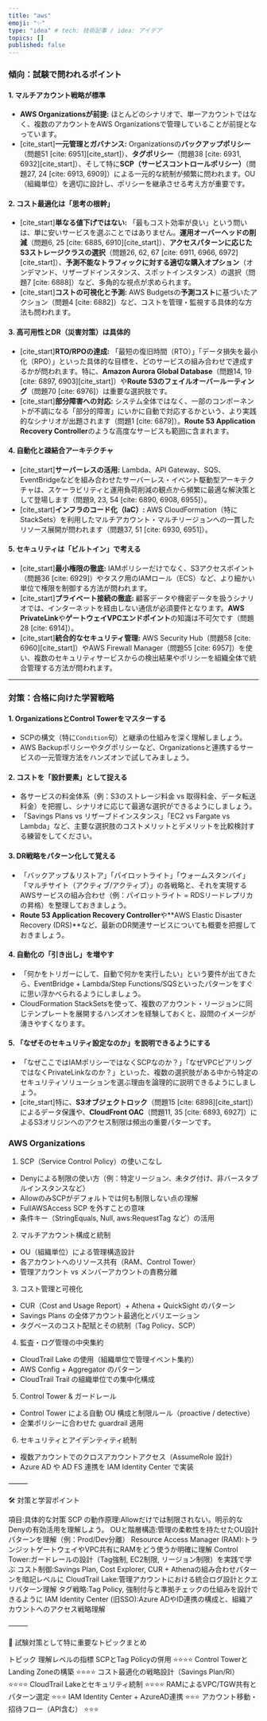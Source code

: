 ```yaml
---
title: "aws"
emoji: "✨"
type: "idea" # tech: 技術記事 / idea: アイデア
topics: []
published: false
---
```


### 傾向：試験で問われるポイント

#### 1. **マルチアカウント戦略が標準**
* **AWS Organizationsが前提:** ほとんどのシナリオで、単一アカウントではなく、複数のアカウントをAWS Organizationsで管理していることが前提となっています。
* [cite_start]**一元管理とガバナンス:** Organizationsの**バックアップポリシー**（問題51 [cite: 6951][cite_start]）、**タグポリシー**（問題38 [cite: 6931, 6932][cite_start]）、そして特に**SCP（サービスコントロールポリシー）**（問題27, 24 [cite: 6913, 6909]）による一元的な統制が頻繁に問われます。OU（組織単位）を適切に設計し、ポリシーを継承させる考え方が重要です。

#### 2. **コスト最適化は「思考の根幹」**
* [cite_start]**単なる値下げではない:** 「最もコスト効率が良い」という問いは、単に安いサービスを選ぶことではありません。**運用オーバーヘッドの削減**（問題6, 25 [cite: 6885, 6910][cite_start]）、**アクセスパターンに応じたS3ストレージクラスの選択**（問題26, 62, 67 [cite: 6911, 6966, 6972][cite_start]）、**予測不能なトラフィックに対する適切な購入オプション**（オンデマンド、リザーブドインスタンス、スポットインスタンス）の選択（問題7 [cite: 6888]）など、多角的な視点が求められます。
* [cite_start]**コストの可視化と予測:** AWS Budgetsの**予測コスト**に基づいたアクション（問題4 [cite: 6882]）など、コストを管理・監視する具体的な方法も問われます。

#### 3. **高可用性とDR（災害対策）は具体的**
* [cite_start]**RTO/RPOの達成:** 「最短の復旧時間（RTO）」「データ損失を最小化（RPO）」といった具体的な目標を、どのサービスの組み合わせで達成するかが問われます。特に、**Amazon Aurora Global Database**（問題14, 19 [cite: 6897, 6903][cite_start]）や**Route 53のフェイルオーバールーティング**（問題70 [cite: 6976]）は重要な選択肢です。
* [cite_start]**部分障害への対応:** システム全体ではなく、一部のコンポーネントが不調になる「部分的障害」にいかに自動で対応するかという、より実践的なシナリオが出題されます（問題1 [cite: 6879]）。**Route 53 Application Recovery Controller**のような高度なサービスも範囲に含まれます。

#### 4. **自動化と疎結合アーキテクチャ**
* [cite_start]**サーバーレスの活用:** Lambda、API Gateway、SQS、EventBridgeなどを組み合わせたサーバーレス・イベント駆動型アーキテクチャは、スケーラビリティと運用負荷削減の観点から頻繁に最適な解決策として登場します（問題9, 23, 54 [cite: 6890, 6908, 6955]）。
* [cite_start]**インフラのコード化（IaC）:** AWS CloudFormation（特にStackSets）を利用したマルチアカウント・マルチリージョンへの一貫したリソース展開が問われます（問題37, 51 [cite: 6930, 6951]）。

#### 5. **セキュリティは「ビルトイン」で考える**
* [cite_start]**最小権限の徹底:** IAMポリシーだけでなく、S3アクセスポイント（問題36 [cite: 6929]）やタスク用のIAMロール（ECS）など、より細かい単位で権限を制御する方法が問われます。
* [cite_start]**プライベート接続の徹底:** 顧客データや機密データを扱うシナリオでは、インターネットを経由しない通信が必須要件となります。**AWS PrivateLink**や**ゲートウェイVPCエンドポイント**の知識は不可欠です（問題28 [cite: 6914]）。
* [cite_start]**統合的なセキュリティ管理:** AWS Security Hub（問題58 [cite: 6960][cite_start]）やAWS Firewall Manager（問題55 [cite: 6957]）を使い、複数のセキュリティサービスからの検出結果やポリシーを組織全体で統合管理する方法が問われます。

---

### 対策：合格に向けた学習戦略

#### 1. **OrganizationsとControl Towerをマスターする**
* SCPの構文（特に`Condition`句）と継承の仕組みを深く理解しましょう。
* AWS Backupポリシーやタグポリシーなど、Organizationsと連携するサービスの一元管理方法をハンズオンで試してみましょう。

#### 2. **コストを「設計要素」として捉える**
* 各サービスの料金体系（例：S3のストレージ料金 vs 取得料金、データ転送料金）を把握し、シナリオに応じて最適な選択ができるようにしましょう。
* 「Savings Plans vs リザーブドインスタンス」「EC2 vs Fargate vs Lambda」など、主要な選択肢のコストメリットとデメリットを比較検討する練習をしてください。

#### 3. **DR戦略をパターン化して覚える**
* 「バックアップ＆リストア」「パイロットライト」「ウォームスタンバイ」「マルチサイト（アクティブ/アクティブ）」の各戦略と、それを実現するAWSサービスの組み合わせ（例：パイロットライト = RDSリードレプリカの昇格）を整理しておきましょう。
* **Route 53 Application Recovery Controller**や**AWS Elastic Disaster Recovery (DRS)**など、最新のDR関連サービスについても概要を把握しておきましょう。

#### 4. **自動化の「引き出し」を増やす**
* 「何かをトリガーにして、自動で何かを実行したい」という要件が出てきたら、EventBridge + Lambda/Step Functions/SQSといったパターンをすぐに思い浮かべられるようにしましょう。
* CloudFormation StackSetsを使って、複数のアカウント・リージョンに同じテンプレートを展開するハンズオンを経験しておくと、設問のイメージが湧きやすくなります。

#### 5. **「なぜそのセキュリティ設定なのか」を説明できるようにする**
* 「なぜここではIAMポリシーではなくSCPなのか？」「なぜVPCピアリングではなくPrivateLinkなのか？」といった、複数の選択肢がある中から特定のセキュリティソリューションを選ぶ理由を論理的に説明できるようにしましょう。
* [cite_start]特に、**S3オブジェクトロック**（問題15 [cite: 6898][cite_start]）によるデータ保護や、**CloudFront OAC**（問題11, 35 [cite: 6893, 6927]）によるS3オリジンへのアクセス制限は頻出の重要パターンです。




### AWS Organizations

1. SCP（Service Control Policy）の使いこなし
- Denyによる制限の使い方（例：特定リージョン、未タグ付け、非バースタブルインスタンスなど）
- AllowのみSCPがデフォルトでは何も制限しない点の理解
- FullAWSAccess SCP を外すことの意味
- 条件キー（StringEquals, Null, aws:RequestTag など）の活用

2. マルチアカウント構成と統制
- OU（組織単位）による管理構造設計
- 各アカウントへのリソース共有（RAM、Control Tower）
- 管理アカウント vs メンバーアカウントの責務分離

3. コスト管理と可視化
- CUR（Cost and Usage Report）+ Athena + QuickSight のパターン
- Savings Plans の全体アカウント最適化とバリエーション
- タグベースのコスト配賦とその統制（Tag Policy、SCP）

4. 監査・ログ管理の中央集約
- CloudTrail Lake の使用（組織単位で管理イベント集約）
- AWS Config + Aggregator のパターン
- CloudTrail Trail の組織単位での集中化構成

5. Control Tower & ガードレール
- Control Tower による自動 OU 構成と制限ルール（proactive / detective）
- 企業ポリシーに合わせた guardrail 適用

6. セキュリティとアイデンティティ統制
- 複数アカウントでのクロスアカウントアクセス（AssumeRole 設計）
- Azure AD や AD FS 連携を IAM Identity Center で実装

⸻

🛠️ 対策と学習ポイント

項目:具体的な対策
SCP の動作原理:Allowだけでは制限されない。明示的なDenyの有効活用を理解しよう。
OUと階層構造:管理の柔軟性を持たせたOU設計パターンを理解（例：Prod/Dev分離）
Resource Access Manager (RAM):トランジットゲートウェイやVPC共有にRAMをどう使うか明確に理解
Control Tower:ガードレールの設計（Tag強制, EC2制限, リージョン制限）を実践で学ぶ
コスト制御:Savings Plan, Cost Explorer, CUR + Athenaの組み合わせパターンを暗記レベルに
CloudTrail Lake:管理アカウントにおける統合ログ設計とクエリパターン理解
タグ戦略:Tag Policy, 強制付与と準拠チェックの仕組みを設計できるように
IAM Identity Center (旧SSO):Azure ADやID連携の構成と、組織アカウントへのアクセス戦略理解


⸻

🧠 試験対策として特に重要なトピックまとめ

トピック	理解レベルの指標
SCPとTag Policyの併用	⭐⭐⭐⭐
Control TowerとLanding Zoneの構築	⭐⭐⭐⭐
コスト最適化の戦略設計（Savings Plan/RI）	⭐⭐⭐⭐
CloudTrail Lakeとセキュリティ統制	⭐⭐⭐⭐
RAMによるVPC/TGW共有とパターン選定	⭐⭐⭐
IAM Identity Center + AzureAD連携	⭐⭐⭐
アカウント移動・招待フロー（API含む）	⭐⭐⭐
